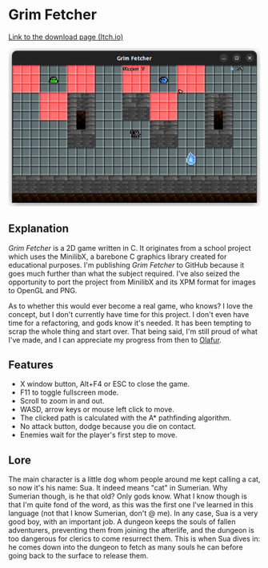 # Grim Fetcher

[Link to the download page (Itch.io)](https://lycorisdev.itch.io/grim-fetcher)  

![](./screenshot.png)

## Explanation

*Grim Fetcher* is a 2D game written in C. It originates from a school project 
which uses the MinilibX, a barebone C graphics library created for educational 
purposes. I'm publishing *Grim Fetcher* to GitHub because it goes much further 
than what the subject required. I've also seized the opportunity to port the 
project from MinilibX and its XPM format for images to OpenGL and PNG.  

As to whether this would ever become a real game, who knows? I love the 
concept, but I don't currently have time for this project. I don't even have 
time for a refactoring, and gods know it's needed. It has been tempting to 
scrap the whole thing and start over. That being said, I'm still proud of what 
I've made, and I can appreciate my progress from then to 
[Olafur](https://github.com/LycorisDev/c_game_olafur).  

## Features

- X window button, Alt+F4 or ESC to close the game.
- F11 to toggle fullscreen mode.
- Scroll to zoom in and out.
- WASD, arrow keys or mouse left click to move.
- The clicked path is calculated with the A\* pathfinding algorithm.
- No attack button, dodge because you die on contact.
- Enemies wait for the player's first step to move.

## Lore

The main character is a little dog whom people around me kept calling a cat, so 
now it's his name: Sua. It indeed means "cat" in Sumerian. Why Sumerian though, 
is he that old? Only gods know. What I know though is that I'm quite fond of 
the word, as this was the first one I've learned in this language (not that I 
know Sumerian, don't @ me). In any case, Sua is a very good boy, with an 
important job. A dungeon keeps the souls of fallen adventurers, preventing them 
from joining the afterlife, and the dungeon is too dangerous for clerics to 
come resurrect them. This is when Sua dives in: he comes down into the dungeon 
to fetch as many souls he can before going back to the surface to release them.  
